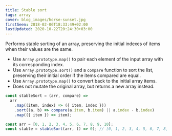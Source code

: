 ```yaml
---
title: Stable sort
tags: array
cover: blog_images/horse-sunset.jpg
firstSeen: 2018-02-06T18:33:49+02:00
lastUpdated: 2020-10-22T20:24:30+03:00
---
```


Performs stable sorting of an array, preserving the initial indexes of items when their values are the same.

- Use `Array.prototype.map()` to pair each element of the input array with its corresponding index.
- Use `Array.prototype.sort()` and a `compare` function to sort the list, preserving their initial order if the items compared are equal.
- Use `Array.prototype.map()` to convert back to the initial array items.
- Does not mutate the original array, but returns a new array instead.

```js
const stableSort = (arr, compare) =>
  arr
    .map((item, index) => ({ item, index }))
    .sort((a, b) => compare(a.item, b.item) || a.index - b.index)
    .map(({ item }) => item);
```

```js
const arr = [0, 1, 2, 3, 4, 5, 6, 7, 8, 9, 10];
const stable = stableSort(arr, () => 0); // [0, 1, 2, 3, 4, 5, 6, 7, 8, 9, 10]
```
